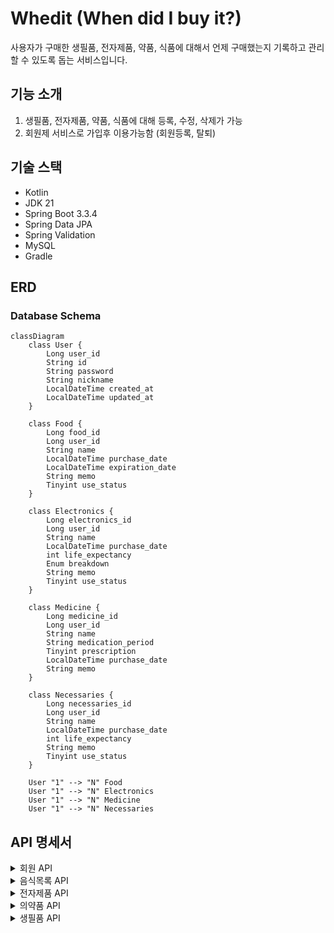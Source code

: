 # Whedit (When did I buy it?)

사용자가 구매한 생필품, 전자제품, 약품, 식품에 대해서 언제 구매했는지 기록하고 관리할 수 있도록 돕는 서비스입니다.


## 기능 소개
 
1. 생필품, 전자제품, 약품, 식품에 대해 등록, 수정, 삭제가 가능
2. 회원제 서비스로 가입후 이용가능함 (회원등록, 탈퇴)

##  기술 스택
- Kotlin
- JDK 21
- Spring Boot 3.3.4
- Spring Data JPA
- Spring Validation
- MySQL
- Gradle

##  ERD

### Database Schema


```mermaid
classDiagram
    class User {
        Long user_id
        String id
        String password
        String nickname
        LocalDateTime created_at
        LocalDateTime updated_at
    }

    class Food {
        Long food_id
        Long user_id
        String name
        LocalDateTime purchase_date
        LocalDateTime expiration_date
        String memo
        Tinyint use_status
    }

    class Electronics {
        Long electronics_id
        Long user_id
        String name
        LocalDateTime purchase_date
        int life_expectancy
        Enum breakdown
        String memo
        Tinyint use_status
    }

    class Medicine {
        Long medicine_id
        Long user_id
        String name
        String medication_period
        Tinyint prescription
        LocalDateTime purchase_date
        String memo
    }

    class Necessaries {
        Long necessaries_id
        Long user_id
        String name
        LocalDateTime purchase_date
        int life_expectancy
        String memo
        Tinyint use_status
    }

    User "1" --> "N" Food
    User "1" --> "N" Electronics
    User "1" --> "N" Medicine
    User "1" --> "N" Necessaries

```

## API 명세서

<details>

<summary>회원 API</summary>

  

#### 1. 회원 가입
- **URL**: `/api/v1/register`
- **Method**: `POST`
- **Request Body**:

```json
{
	"id": "string",
	"password": "string",
	"nickname": "string"
}
```

#### 2. 로그인
- **URL**: `/api/v1/members/login`
- **Method**: `POST`
- **Request Body**:

```json
{
	"id": "string",
	"password": "string"
}
```


#### 3. 로그아웃
- **URL**: `/api/v1/members/logout`
- **Method**: `POST`
</details>



<details>
<summary>음식목록 API</summary>

#### 1. 음식 정보 추가
- **URL**: `/api/v1/foods`
- **Method**: `POST`
- **Request Body**:
```json
{
	"name": "string",
	"purchaseDate": "LocalDateTime",
	"expirationDate": "LocalDateTime",
	"memo": "string",
	"useStatus": "tinyint",
}
```

  

#### 2. 음식 정보 수정

- **URL**: `/api/v1/foods/{foodId}`
- **Method**: `PUT`
- **Request Body**:

```json
{
	"name": "string",
	"purchaseDate": "LocalDateTime",
	"expirationDate": "LocalDateTime",
	"memo": "string",
	"useStatus": "tinyint",
}
```

  

#### 3. 음식 정보 삭제

- **URL**: `/api/v1/foods/{foodId}`
- **Method**: `DELETE`

  
#### 4. 나의 음식 정보 조회

- **URL**: `/api/v1/foods/{userId}`
- **Method**: `GET`
- **Request Body**:

```json
{
	"foodId": "Long",
	"name": "string",
	"purchaseDate": "LocalDateTime",
	"expirationDate": "LocalDateTime",
	"memo": "string",
	"useStatus": "tinyint",
}
```
</details>

<details>
<summary>전자제품 API</summary>

#### 1. 전자제품 정보 추가

- **URL**: `/api/v1/electronics`

- **Method**: `POST`

- **Request Body**:

```json

{
	"name": "string",
	"purchaseDate": "LocalDateTime",
	"lifeExpectancy": "int",
	"breakdown": "string",
	"memo": "string",
	"useStatus": "tinyint",
}
```

#### 2. 전자제품 정보 수정
- **URL**: `/api/v1/electronics/{electronicsId}`
- **Method**: `PUT`
- **Request Body**:
```json
{
	"name": "string",
	"purchaseDate": "LocalDateTime",
	"lifeExpectancy": "int",
	"breakdown": "string",
	"memo": "string",
	"useStatus": "tinyint",
}
```

#### 3. 전자제품 정보 삭제
- **URL**: `/api/v1/electronics/{electronicsId}`
- **Method**: `DELETE`
  
#### 4. 나의 전자제품 정보 조회
- **URL**: `/api/v1/electronics/{userId}`
- **Method**: `GET`
- **Request Body**:

```json
{
	"electronicsId": "Long",
	"name": "string",
	"purchaseDate": "LocalDateTime",
	"lifeExpectancy": "int",
	"breakdown": "string",
	"memo": "string",
	"useStatus": "tinyint",
}
```
</details>

<details>

<summary>의약품 API</summary>

#### 1. 의약품 정보 추가

- **URL**: `/api/v1/medicine`
- **Method**: `POST`
- **Request Body**:
```json
{
	"name": "string",
	"medicationPeriod": "string",
	"prescription": "tinyint",
	"purchaseDate": "LocalDateTime",
	"memo": "string"
}
```

  

#### 2. 의약품 정보 수정

- **URL**: `/api/v1/medicine/{medicineId}`

- **Method**: `PUT`

- **Request Body**:

```json
{
	"name": "string",
	"purchaseDate": "LocalDateTime",
	"lifeExpectancy": "int",
	"breakdown": "string",
	"memo": "string",
	"useStatus": "tinyint",
}
```

  

#### 3. 의약품 정보 삭제

- **URL**: `/api/v1/medicine/{medicineId}`

- **Method**: `DELETE`

#### 4. 나의 의약품 정보 조회

- **URL**: `/api/v1/medicine/{userId}`
- **Method**: `GET`
- **Request Body**:
```json
{
	"medicineId": "Long",
	"name": "string",
	"medicationPeriod": "string",
	"prescription": "tinyint",
	"purchaseDate": "LocalDateTime",
	"memo": "string"
}
```
</details>

<details>

<summary>생필품 API</summary>

#### 1. 생필품 정보 추가

- **URL**: `/api/v1/necessaries`
- **Method**: `POST`
- **Request Body**:

```json
{
	"name": "string",
	"purchaseDate": "LocalDateTime",
	"lifeExpectancy": "int",
	"memo": "string",
	"useStatus": "tinyint"
}
```

  

#### 2. 생필품 정보 수정
- **URL**: `/api/v1/necessaries/{necessariesId}`
- **Method**: `PUT`
- **Request Body**:

```json
{
	"name": "string",
	"purchaseDate": "LocalDateTime",
	"lifeExpectancy": "int",
	"memo": "string",
	"useStatus": "tinyint"
}
```

#### 3. 생필품 정보 삭제
- **URL**: `/api/v1/necessaries/{necessariesId}`
- **Method**: `DELETE`

#### 4. 나의 생필품 정보 조회
- **URL**: `/api/v1/necessaries/{userId}`
- **Method**: `GET`
- **Request Body**:

```json
{
	"necessariesId": "Long",
	"name": "string",
	"purchaseDate": "LocalDateTime",
	"lifeExpectancy": "int",
	"memo": "string",
	"useStatus": "tinyint"
}
```
</details>
